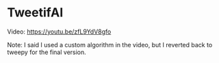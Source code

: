 # TweetifAI

Video: https://youtu.be/zfL9YdV8gfo

Note: I said I used a custom algorithm in the video, but I reverted back to tweepy for the final version.

